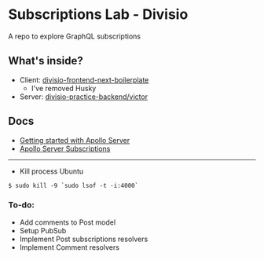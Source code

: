 # Subscriptions Lab - Divisio

A repo to explore GraphQL subscriptions

## What's inside?

- Client: [divisio-frontend-next-boilerplate](https://github.com/divisioinc/divisio-frontend-next-boilerplate)
  - I've removed Husky
- Server: [divisio-practice-backend/victor](https://github.com/cordeirovictorhc/divisio-practice-backend)

## Docs

- [Getting started with Apollo Server](https://www.apollographql.com/docs/apollo-server/getting-started/)
- [Apollo Server Subscriptions](https://www.apollographql.com/docs/apollo-server/data/subscriptions/)

---

- Kill process Ubuntu

```(bash)
$ sudo kill -9 `sudo lsof -t -i:4000`
```

### To-do:

- Add comments to Post model
- Setup PubSub
- Implement Post subscriptions resolvers
- Implement Comment resolvers
